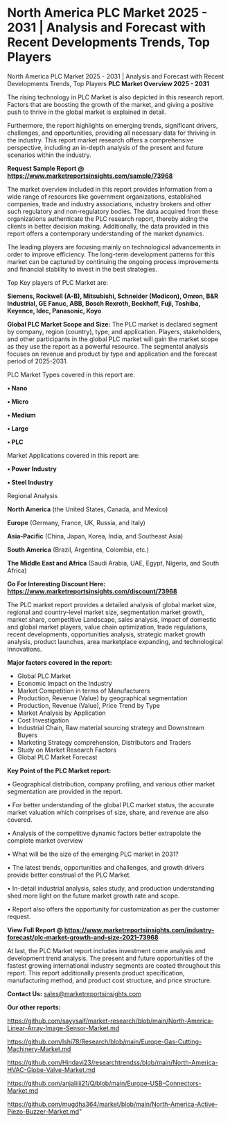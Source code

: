 # North America PLC Market 2025 - 2031 | Analysis and Forecast with Recent Developments Trends, Top Players
 North America PLC Market 2025 - 2031 | Analysis and Forecast with Recent Developments Trends, Top Players
<Strong> PLC Market Overview 2025 - 2031</strong>

The rising technology in PLC Market is also depicted in this research report. Factors that are boosting the growth of the market, and giving a positive push to thrive in the global market is explained in detail.

Furthermore, the report highlights on emerging trends, significant drivers, challenges, and opportunities, providing all necessary data for thriving in the industry. This report market research offers a comprehensive perspective, including an in-depth analysis of the present and future scenarios within the industry.

<strong>Request Sample Report @ <a href=https://www.marketreportsinsights.com/sample/73968>https://www.marketreportsinsights.com/sample/73968</a></strong>

The market overview included in this report provides information from a wide range of resources like government organizations, established companies, trade and industry associations, industry brokers and other such regulatory and non-regulatory bodies. The data acquired from these organizations authenticate the PLC research report, thereby aiding the clients in better decision making. Additionally, the data provided in this report offers a contemporary understanding of the market dynamics.

The leading players are focusing mainly on technological advancements in order to improve efficiency. The long-term development patterns for this market can be captured by continuing the ongoing process improvements and financial stability to invest in the best strategies.

Top Key players of PLC Market are:

<strong>Siemens, Rockwell (A-B), Mitsubishi, Schneider (Modicon), Omron, B&R Industrial, GE Fanuc, ABB, Bosch Rexroth, Beckhoff, Fuji, Toshiba, Keyence, Idec, Panasonic, Koyo</strong>

<strong><b>Global PLC Market Scope and Size:</b></strong>
The PLC market is declared segment by company, region (country), type, and application. Players, stakeholders, and other participants in the global PLC market will gain the market scope as they use the report as a powerful resource. The segmental analysis focuses on revenue and product by type and application and the forecast period of 2025-2031.

PLC Market Types covered in this report are:

<strong>• Nano

• Micro

• Medium

• Large

• PLC</strong>

Market Applications covered in this report are:

<strong>• Power Industry

• Steel Industry</strong> 

Regional Analysis

<strong>North America</strong> (the United States, Canada, and Mexico)

<strong>Europe</strong> (Germany, France, UK, Russia, and Italy)

<strong>Asia-Pacific</strong> (China, Japan, Korea, India, and Southeast Asia)

<strong>South America</strong> (Brazil, Argentina, Colombia, etc.)

<strong>The Middle East and Africa</strong> (Saudi Arabia, UAE, Egypt, Nigeria, and South Africa)

<strong>Go For Interesting Discount Here: <a href=https://www.marketreportsinsights.com/discount/73968>https://www.marketreportsinsights.com/discount/73968</a></strong>

The PLC market report provides a detailed analysis of global market size, regional and country-level market size, segmentation market growth, market share, competitive Landscape, sales analysis, impact of domestic and global market players, value chain optimization, trade regulations, recent developments, opportunities analysis, strategic market growth analysis, product launches, area marketplace expanding, and technological innovations.

<strong><b>Major factors covered in the report:</b></strong>
<ul>
  <li>Global PLC Market </li>
  <li>Economic Impact on the Industry</li>
  <li>Market Competition in terms of Manufacturers</li>
  <li>Production, Revenue (Value) by geographical segmentation</li>
  <li>Production, Revenue (Value), Price Trend by Type</li>
  <li>Market Analysis by Application</li>
  <li>Cost Investigation</li>
  <li>Industrial Chain, Raw material sourcing strategy and Downstream Buyers</li>
  <li>Marketing Strategy comprehension, Distributors and Traders</li>
  <li>Study on Market Research Factors</li>
  <li>Global PLC Market Forecast</li>
</ul>

<strong><b>Key Point of the PLC Market report:</b></strong>

• Geographical distribution, company profiling, and various other market segmentation are provided in the report.

• For better understanding of the global PLC market status, the accurate market valuation which comprises of size, share, and revenue are also covered.

• Analysis of the competitive dynamic factors better extrapolate the complete market overview

• What will be the size of the emerging PLC market in 2031?

• The latest trends, opportunities and challenges, and growth drivers provide better construal of the PLC Market.

• In-detail industrial analysis, sales study, and production understanding shed more light on the future market growth rate and scope.

• Report also offers the opportunity for customization as per the customer request.

<strong><b>View Full Report @ <a href=https://www.marketreportsinsights.com/industry-forecast/plc-market-growth-and-size-2021-73968>https://www.marketreportsinsights.com/industry-forecast/plc-market-growth-and-size-2021-73968</a></b></strong>


At last, the PLC Market report includes investment come analysis and development trend analysis. The present and future opportunities of the fastest growing international industry segments are coated throughout this report. This report additionally presents product specification, manufacturing method, and product cost structure, and price structure.

<strong>Contact Us:</strong>
sales@marketreportsinsights.com

<strong>Our other reports:</strong>

<a href=https://github.com/sayysaif/market-research/blob/main/North-America-Linear-Array-Image-Sensor-Market.md>https://github.com/sayysaif/market-research/blob/main/North-America-Linear-Array-Image-Sensor-Market.md</a>

<a href=https://github.com/Ishi78/Research/blob/main/Europe-Gas-Cutting-Machinery-Market.md>https://github.com/Ishi78/Research/blob/main/Europe-Gas-Cutting-Machinery-Market.md</a>

<a href=https://github.com/Hindavi23/researchtrendss/blob/main/North-America-HVAC-Globe-Valve-Market.md>https://github.com/Hindavi23/researchtrendss/blob/main/North-America-HVAC-Globe-Valve-Market.md</a>

<a href=https://github.com/anjaliiii21/Q/blob/main/Europe-USB-Connectors-Market.md>https://github.com/anjaliiii21/Q/blob/main/Europe-USB-Connectors-Market.md</a>

<a href=https://github.com/mugdha364/market/blob/main/North-America-Active-Piezo-Buzzer-Market.md>https://github.com/mugdha364/market/blob/main/North-America-Active-Piezo-Buzzer-Market.md</a>"
